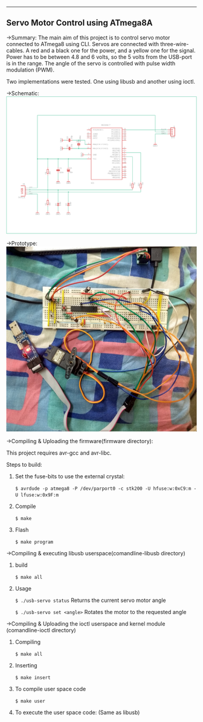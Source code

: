----------------------------------------------------------------------------------------------------------------------------------------
Servo Motor Control using ATmega8A
----------------------------------------------------------------------------------------------------------------------------------------

->Summary:
The main aim of this project is to control servo motor connected to ATmega8 using CLI. Servos are connected with three-wire-cables. A red and a black one for the power, and a yellow one for the signal. Power has to be between 4.8 and 6 volts, so the 5 volts from the USB-port is in the range. The angle of the servo is controlled with pulse width modulation (PWM).

Two implementations were tested. One using libusb and another using ioctl.

->Schematic:
![alt text](https://github.com/h20180142/G547/blob/master/Project_Servomotor_libusb_ioctl/circuit%20schematic.png)

->Prototype:
![alt text](https://github.com/h20180142/G547/blob/master/Project_Servomotor_libusb_ioctl/IMG_20190428_162544450_HDR1.jpg)

->Compiling & Uploading the firmware(firmware directory):

This project requires avr-gcc and avr-libc.

Steps to build:

1. Set the fuse-bits to use the external crystal:

   `$ avrdude -p atmega8 -P /dev/parport0 -c stk200 -U hfuse:w:0xC9:m -U lfuse:w:0x9F:m`

2. Compile

   `$ make`

3. Flash

   `$ make program`

->Compiling & executing libusb userspace(comandline-libusb directory)

1. build

   `$ make all`

2. Usage

   `$ ./usb-servo status` Returns the current servo motor angle

   `$ ./usb-servo set <angle>` Rotates the motor to the requested angle

->Compiling & Uploading the ioctl userspace and kernel module (comandline-ioctl directory)

1. Compiling

   `$ make all`

2. Inserting

   `$ make insert`

3. To compile user space code

   `$ make user`

4. To execute the user space code: (Same as libusb)

